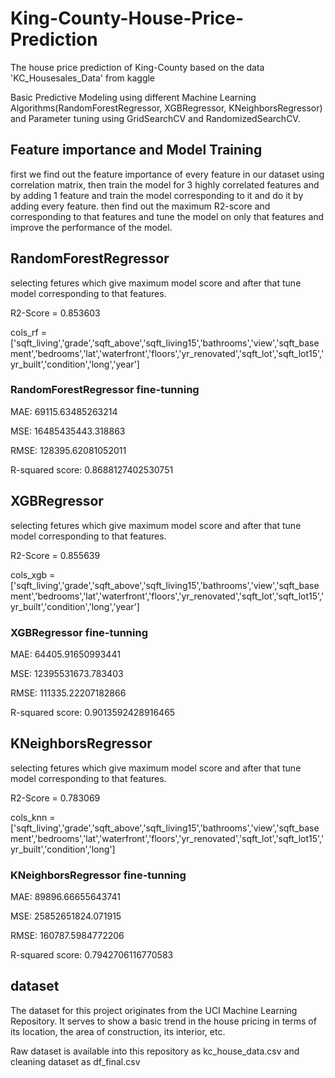 # King-County-House-Price-Prediction
The  house price prediction of King-County based on the data 'KC_Housesales_Data' from kaggle

Basic Predictive Modeling using different Machine Learning Algorithms(RandomForestRegressor, XGBRegressor, KNeighborsRegressor) and Parameter tuning using GridSearchCV and RandomizedSearchCV.

## Feature importance and Model Training
first we find out the feature importance of every feature in our dataset using correlation matrix, then train the model for 3 highly correlated features and by adding 1 feature and train the model corresponding to it and do it by adding every feature. then find out the maximum R2-score and corresponding to that features and tune the model on only that features and improve the performance of the model. 

## RandomForestRegressor
selecting fetures which give maximum model score and after that tune model corresponding to that features.

R2-Score = 0.853603

cols_rf =                        ['sqft_living','grade','sqft_above','sqft_living15','bathrooms','view','sqft_basement','bedrooms','lat','waterfront','floors','yr_renovated','sqft_lot','sqft_lot15','yr_built','condition','long','year']

### RandomForestRegressor fine-tunning
MAE: 69115.63485263214

MSE: 16485435443.318863

RMSE: 128395.62081052011

R-squared score: 0.8688127402530751

## XGBRegressor
selecting fetures which give maximum model score and after that tune model corresponding to that features.

R2-Score = 0.855639

cols_xgb = ['sqft_living','grade','sqft_above','sqft_living15','bathrooms','view','sqft_basement','bedrooms','lat','waterfront','floors','yr_renovated','sqft_lot','sqft_lot15','yr_built','condition','long','year']

### XGBRegressor fine-tunning
MAE: 64405.91650993441

MSE: 12395531673.783403

RMSE: 111335.22207182866

R-squared score: 0.9013592428916465

## KNeighborsRegressor
selecting fetures which give maximum model score and after that tune model corresponding to that features.

R2-Score = 0.783069

cols_knn = ['sqft_living','grade','sqft_above','sqft_living15','bathrooms','view','sqft_basement','bedrooms','lat','waterfront','floors','yr_renovated','sqft_lot','sqft_lot15','yr_built','condition','long']

### KNeighborsRegressor fine-tunning
MAE: 89896.66655643741

MSE: 25852651824.071915

RMSE: 160787.5984772206

R-squared score: 0.7942706116770583

## dataset
The dataset for this project originates from the UCI Machine Learning Repository. It serves to show a basic trend in the house pricing in terms of its location, the area of construction, its interior, etc.

Raw dataset is available into this repository as kc_house_data.csv and cleaning dataset as df_final.csv
